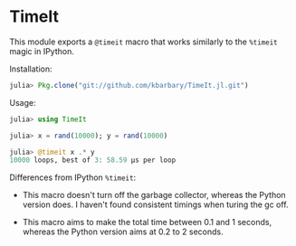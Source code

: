 TimeIt
======

This module exports a `@timeit` macro that works similarly to the `%timeit`
magic in IPython.

Installation:

```julia
julia> Pkg.clone("git://github.com/kbarbary/TimeIt.jl.git")
```

Usage:

```julia
julia> using TimeIt

julia> x = rand(10000); y = rand(10000)

julia> @timeit x .* y
10000 loops, best of 3: 58.59 µs per loop
```

Differences from IPython `%timeit`:

* This macro doesn't turn off the garbage collector, whereas the
  Python version does. I haven't found consistent timings when turing
  the gc off.

* This macro aims to make the total time between 0.1 and
  1 seconds, whereas the Python version aims at 0.2 to 2 seconds.
